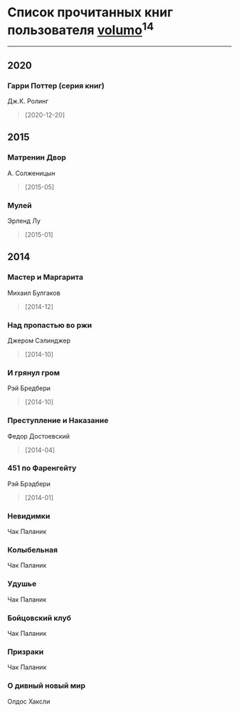 # Список прочитанных книг пользователя [volumo](https://plus.google.com/103187459556913989410)<sup>14</sup>
---

## 2020

### Гарри Поттер (серия книг)
Дж.К. Ролинг
> [2020-12-20] 



## 2015

### Матренин Двор
А. Солженицын
> [2015-05] 


### Мулей
Эрленд Лу
> [2015-01] 



## 2014

### Мастер и Маргарита
Михаил Булгаков
> [2014-12] 


### Над пропастью во ржи
Джером Сэлинджер
> [2014-10] 


### И грянул гром
Рэй Бредбери
> [2014-10] 


### Преступление и Наказание
Федор Достоевский
> [2014-04] 


### 451 по Фаренгейту
Рэй Брэдбери
> [2014-01] 


### Невидимки
Чак Паланик


### Колыбельная
Чак Паланик


### Удушье
Чак Паланик


### Бойцовский клуб
Чак Паланик


### Призраки
Чак Паланик


### О дивный новый мир
Олдос Хаксли



